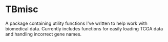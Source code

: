 # TBmisc
A package containing utility functions I've written to help work with biomedical data.
Currently includes functions for easily loading TCGA data and handling incorrect gene names. 
